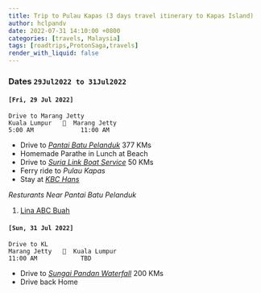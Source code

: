 ```yaml
---
title: Trip to Pulau Kapas (3 days travel itinerary to Kapas Island)
author: hclpandv
date: 2022-07-31 14:10:00 +0800
categories: [travels, Malaysia]
tags: [roadtrips,ProtonSaga,travels]
render_with_liquid: false
---
```



### Dates `29Jul2022 to 31Jul2022` 

#### `[Fri, 29 Jul 2022]`

```
Drive to Marang Jetty
Kuala Lumpur   🚗  Marang Jetty
5:00 AM             11:00 AM   
```  
* Drive to [*Pantai Batu Pelanduk*](https://www.google.com/maps/place/Pantai+Batu+Pelanduk/@4.8276183,103.317537,12z/data=!4m10!1m3!2m2!1sAttractions!6e1!3m5!1s0x31c8046f6088ee2f:0xb5088d53f41668e2!8m2!3d4.8276245!4d103.4171231!15sCgtBdHRyYWN0aW9uc5IBEnRvdXJpc3RfYXR0cmFjdGlvbg)  377 KMs
* Homemade Parathe in Lunch at Beach 
* Drive to [*Suria Link Boat Service*](https://www.google.com/maps/place/Suria+Link+boat+service/@5.2043875,103.2076862,15z/data=!4m5!3m4!1s0x0:0x29a1653f734e8c7b!8m2!3d5.2043875!4d103.2076862)  50 KMs
* Ferry ride to *Pulau Kapas*
* Stay at [*KBC Hans*](https://www.google.com/maps/uv?pb=!1s0x31b7eb7cbcf07f8f%3A0x7e6247c9f065fd53!3m1!7e115!4shttps%3A%2F%2Flh5.googleusercontent.com%2Fp%2FAF1QipNfMgTb-euf6Vpk9CvDXSilSlZlwHvimawNwso0%3Dw319-h240-k-no!5skbc%20hans%20pulau%20kapas%20-%20Google%20Search!15sCgIgAQ&imagekey=!1e10!2sAF1QipNfMgTb-euf6Vpk9CvDXSilSlZlwHvimawNwso0&hl=en&sa=X&ved=2ahUKEwiUjt_HmIH5AhXDRmwGHQ8PCmkQoip6BAhREAM)

*Resturants Near Pantai Batu Pelanduk*
1. [Lina ABC Buah](https://www.google.com/maps/place/Restoran+Lina+ABC+Buah/@4.8031667,103.4265335,15z/data=!4m2!3m1!1s0x0:0x879cf69c95f2d51b?sa=X&ved=2ahUKEwjlpZaOiIT5AhU0-TgGHevrAr8Q_BJ6BAg9EAU)

#### `[Sun, 31 Jul 2022]`

```
Drive to KL
Marang Jetty   🚗  Kuala Lumpur
11:00 AM            TBD   
```  
* Drive to [*Sungai Pandan Waterfall*](https://www.google.com/maps/place/Sungai+Pandan+Waterfall/@3.7910325,103.1446271,15z/data=!4m5!3m4!1s0x0:0x32f8c1a35b097379!8m2!3d3.7910325!4d103.1446271)  200 KMs
* Drive back Home
